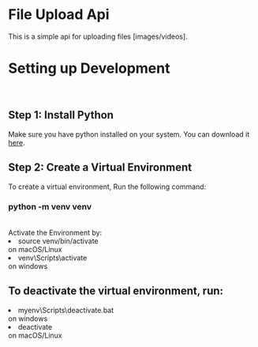 <h1>File Upload Api</h1>
This is a simple api for uploading files [images/videos].
<br>
<h1>Setting up Development </h1>
<br>
<h2>Step 1: Install Python</h2>
Make sure you have python installed on your system. You can download it <a href="https://www.python.org/">here</a>.
<br>
<h2>Step 2: Create a Virtual Environment </h2>
To create a virtual environment, Run the following command:
<h3>python -m venv venv</h3>
<br>
Activate the Environment by:
<br>
<li>source venv/bin/activate</li> on macOS/Linux
<li>venv\Scripts\activate</li> on windows
<br>
<h2>To deactivate the virtual environment, run: </h2>
<li>myenv\Scripts\deactivate.bat</li> on windows
<li>deactivate</li> on macOS/Linux

